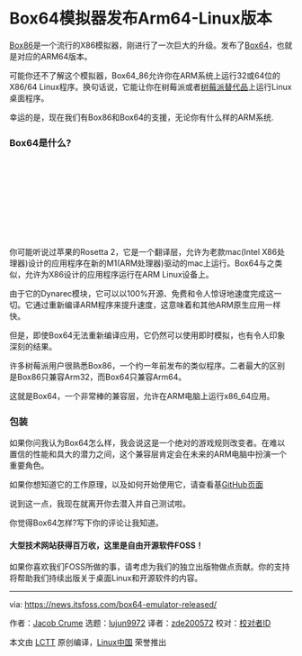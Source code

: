 [#]: subject: (Box64 Emulator Released for Arm64 Linux)
[#]: via: (https://news.itsfoss.com/box64-emulator-released/)
[#]: author: (Jacob Crume https://news.itsfoss.com/author/jacob/)
[#]: collector: (lujun9972)
[#]: translator: (zd200572)
[#]: reviewer: ( )
[#]: publisher: ( )
[#]: url: ( )

Box64模拟器发布Arm64-Linux版本
======

[Box86][1]是一个流行的X86模拟器，刚进行了一次巨大的升级。发布了[Box64][2]，也就是对应的ARM64版本。

可能你还不了解这个模拟器，Box64_86允许你在ARM系统上运行32或64位的X86/64 Linux程序。换句话说，它能让你在树莓派或者[树莓派替代品][3]上运行Linux桌面程序。

幸运的是，现在我们有Box86和Box64的支援，无论你有什么样的ARM系统.

### Box64是什么?

![][4]

你可能听说过苹果的Rosetta 2，它是一个翻译层，允许为老款mac(Intel X86处理器)设计的应用程序在新的M1(ARM处理器)驱动的mac上运行。Box64与之类似，允许为X86设计的应用程序运行在ARM Linux设备上。

由于它的Dynarec模块，它可以以100%开源、免费和令人惊讶地速度完成这一切。它通过重新编译ARM程序来提升速度，这意味着和其他ARM原生应用一样快。

但是，即使Box64无法重新编译应用，它仍然可以使用即时模拟，也有令人印象深刻的结果。

许多树莓派用户很熟悉Box86，一个约一年前发布的类似程序。二者最大的区别是Box86只兼容Arm32，而Box64只兼容Arm64。

这就是Box64，一个非常棒的兼容层，允许在ARM电脑上运行x86_64应用。

### 包装

如果你问我认为Box64怎么样，我会说这是一个绝对的游戏规则改变者。在难以置信的性能和具大的潜力之间，这个兼容层肯定会在未来的ARM电脑中扮演一个重要角色。

如果你想知道它的工作原理，以及如何开始使用它，请查看基[GitHub页面][5]

说到这一点，我现在就离开你去潜入并自己测试啦。

你觉得Box64怎样?写下你的评论让我知道。


#### 大型技术网站获得百万收，这里是自由开源软件FOSS！

如果你喜欢我们FOSS所做的事，请考虑为我们的独立出版物做点贡献。你的支持将帮助我们持续出版关于桌面Linux和开源软件的内容。


--------------------------------------------------------------------------------

via: https://news.itsfoss.com/box64-emulator-released/

作者：[Jacob Crume][a]
选题：[lujun9972][b]
译者：[zde200572](https://github.com/zd200572)
校对：[校对者ID](https://github.com/校对者ID)

本文由 [LCTT](https://github.com/LCTT/TranslateProject) 原创编译，[Linux中国](https://linux.cn/) 荣誉推出

[a]: https://news.itsfoss.com/author/jacob/
[b]: https://github.com/lujun9972
[1]: http://github.com/ptitseb/box86
[2]: http://github.com/ptitseb/box64
[3]: https://itsfoss.com/raspberry-pi-alternatives/
[4]: data:image/svg+xml;base64,PHN2ZyBoZWlnaHQ9IjIxOSIgd2lkdGg9Ijc4MCIgeG1sbnM9Imh0dHA6Ly93d3cudzMub3JnLzIwMDAvc3ZnIiB2ZXJzaW9uPSIxLjEiLz4=
[5]: https://github.com/ptitseb/box64
